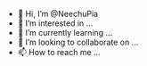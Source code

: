 - 👋 Hi, I’m @NeechuPia
- 👀 I’m interested in ...
- 🌱 I’m currently learning ...
- 💞️ I’m looking to collaborate on ...
- 📫 How to reach me ...

<!---
NeechuPia/NeechuPia is a ✨ special ✨ repository because its `README.md` (this file) appears on your GitHub profile.
You can click the Preview link to take a look at your changes.
--->

